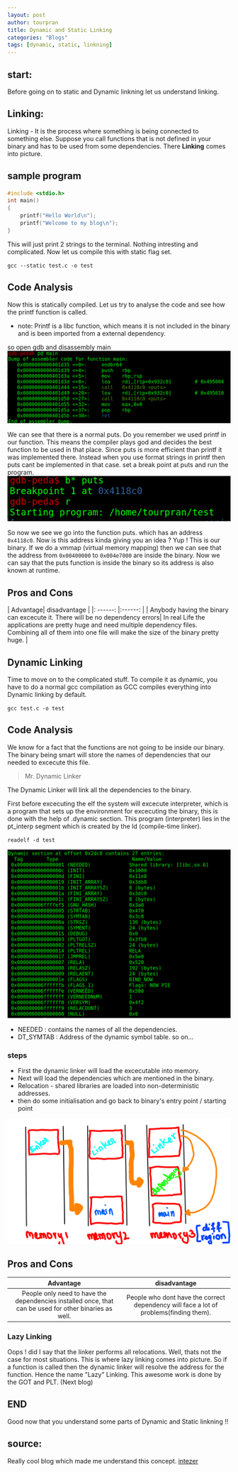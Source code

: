 ```yaml
---
layout: post
author: tourpran
title: Dynamic and Static Linking
categories: "Blogs"
tags: [dynamic, static, linkning]
---
```


## start:

Before going on to static and Dynamic linkning let us understand linking.

## Linking:
Linking - It is the process where something is being connected to something else. Suppose you call functions that is not defined in your binary and has to be used from some dependencies. There **Linking** comes into picture.

## sample program
```c
#include <stdio.h>
int main()
{
    printf("Hello World\n");
    printf("Welcome to my blog\n");
}
```
This will just print 2 strings to the terminal. Nothing intresting and complicated. Now let us compile this with static flag set.

```
gcc --static test.c -o test
```
## Code Analysis

Now this is statically compiled. Let us try to analyse the code and see how the printf function is called.
* note: Printf is a libc function, which means it is not included in the binary and is been imported from a external dependency.

so open gdb and disassembly main
![](/assets/images/main.png)

We can see that there is a normal puts. Do you remember we used printf in our function. This means the compiler plays god and decides the best function to be used in that place. Since puts is more efficient than printf it was implemented there. Instead when you use format strings in printf then puts cant be implemented in that case.
set a break point at puts and run the program.
![](/assets/images/main1.png)

So now we see we go into the function puts. which has an address `0x4118c0`. Now is this address kinda giving you an idea ? Yup ! This is our binary. If we do a vmmap (virtual memory mapping) then we can see that the address from `0x00400000` to `0x004e7000` are inside the binary. Now we can say that the puts function is inside the binary so its address is also known at runtime. 

## Pros and Cons

| Advantage| disadvantage |
|: ------:  |:------: |
| Anybody having the binary can excecute it. There will be no dependency errors| In real Life the applications are pretty huge and need multiple dependency files. Combining all of them into one file will make the size of the binary pretty huge. |

## Dynamic Linking

Time to move on to the complicated stuff. To compile it as dynamic, you have to do a normal gcc compilation as GCC compiles everything into Dynamic linking by default.
```
gcc test.c -o test
```

## Code Analysis

We know for a fact that the functions are not going to be inside our binary. The binary being smart will store the names of dependencies that our needed to excecute this file.

> Mr. Dynamic Linker

The Dynamic Linker will link all the dependencies to the binary.

First before excecuting the elf the system will excecute interpreter, which is a program that sets up the environment for excecuting the binary, this is done with the help of .dynamic section.
This program (interpreter) lies in the pt_interp segment which is created by the ld (compile-time linker). 
```
readelf -d test
```
![](/assets/images/main3.png)

* NEEDED : contains the names of all the dependencies.
* DT_SYMTAB : Address of the dynamic symbol table. 
so on...

### steps 
* First the dynamic linker will load the excecutable into memory.
* Next will load the dependencies which are mentioned in the binary.
* Relocation - shared libraries are loaded into non-deterministic addresses.
* then do some initialisation and go back to binary's entry point / starting point

![](/assets/images/main5.png)


## Pros and Cons

| Advantage| disadvantage |
|:------:|:------:|
| People only need to have the dependencies installed once, that can be used for other binaries as well.| People who dont have the correct dependency will face a lot of problems(finding them).|

### Lazy Linking

Oops ! did I say that the linker performs all relocations. Well, thats not the case for most situations. This is where lazy linking comes into picture. So if a function is called then the dynamic linker will resolve the address for the function. Hence the name "Lazy" Linking. This awesome work is done by the GOT and PLT. (Next blog)

## END 
Good now that you understand some parts of Dynamic and Static linkning !! 

## source:
Really cool blog which made me understand this concept.
[intezer](https://www.intezer.com/blog/elf/executable-linkable-format-101-part-4-dynamic-linking/)